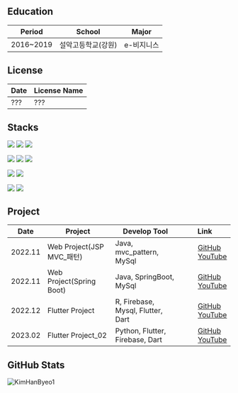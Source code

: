 Education
---
|Period|School|Major|
|------|---|---|
|2016~2019|설악고등학교(강원)|e-비지니스|

License
---
|Date|License Name
|------|---|
|???|???|

Stacks
---
<p dir="auto">
  <img src="https://img.shields.io/badge/Java-EAEAEA?style=for-the-badge&logo=Java&logoColor=white">
  <img src="https://img.shields.io/badge/JSP_MVCPattern-6DB33D?style=for-the-badge&logo=SpringBoot&logoColor=white">
  <img src="https://img.shields.io/badge/SpringBoot-6DB33F?style=for-the-badge&logo=SpringBoot&logoColor=white">
</p>

<p dir="auto">
  <img src="https://img.shields.io/badge/Dart-0175C2?style=for-the-badge&logo=Dart&logoColor=white">
  <img src="https://img.shields.io/badge/Flutter-02569B?style=for-the-badge&logo=Flutter&logoColor=white">
  <img src="https://img.shields.io/badge/VSCode-007ACC?style=for-the-badge&logo=VisualStudioCode&logoColor=white">
</p>

<p dir="auto">
  <img src="https://img.shields.io/badge/R-276DC3?style=for-the-badge&logo=R&logoColor=white">
  <img src="https://img.shields.io/badge/Python-3776AB?style=for-the-badge&logo=Python&logoColor=white">
</p>

<p dir="auto">
  <img src="https://img.shields.io/badge/MySQL-4479A1?style=for-the-badge&logo=MYSQL&logoColor=white">
  <img src="https://img.shields.io/badge/FIREBASE-C8332D?style=for-the-badge&logo=FIREBASE&logoColor=white">
</p>

Project
---
<table>
<thead>

<tr>
<th>Date</th>
<th>Project</th>
<th>Develop Tool</th>
<th>Link</th>
</tr>

</thead>

<tbody>
<tr>
<td>2022.11</td>
<td>Web Project(JSP MVC_패턴)</td>
<td>Java, mvc_pattern, MySql</td>
<td>
<a target="_blank" rel="noopener noreferrer nofollow" href="https://user-images.githubusercontent.com/113036608/213998064-91428e50-80ec-4e94-b89c-dd6f9217d162.png">
<img src="https://cdn.icon-icons.com/icons2/2749/PNG/96/github_apps_platform_icon_176077.png" width="30" height="15" style="max-width: 100%;"></a>
<a href="https://github.com/Left3to4/Allways" rel="nofollow">GitHub</a>
  
<a target="_blank" rel="noopener noreferrer nofollow" href="https://user-images.githubusercontent.com/113036608/213998064-91428e50-80ec-4e94-b89c-dd6f9217d162.png">
<img src="https://user-images.githubusercontent.com/113036608/213998064-91428e50-80ec-4e94-b89c-dd6f9217d162.png" width="30" height="15" style="max-width: 100%;"></a>
<a href="https://www.youtube.com/watch?v=1le8L2dUijY" rel="nofollow">YouTube</a>
</td>
</tr>

<tr>
<td>2022.11</td>
<td>Web Project(Spring Boot)</td>
<td>Java, SpringBoot, MySql</td>
<td>
<a target="_blank" rel="noopener noreferrer nofollow" href="https://user-images.githubusercontent.com/113036608/213998064-91428e50-80ec-4e94-b89c-dd6f9217d162.png">
<img src="https://cdn.icon-icons.com/icons2/2749/PNG/96/github_apps_platform_icon_176077.png" width="30" height="15" style="max-width: 100%;"></a>
<a href="https://github.com/usonihs/AllwaysSpring" rel="nofollow">GitHub</a>
  
<a target="_blank" rel="noopener noreferrer nofollow" href="https://user-images.githubusercontent.com/113036608/213998064-91428e50-80ec-4e94-b89c-dd6f9217d162.png">
<img src="https://user-images.githubusercontent.com/113036608/213998064-91428e50-80ec-4e94-b89c-dd6f9217d162.png" width="30" height="15" style="max-width: 100%;"></a>
<a href="https://www.youtube.com/watch?v=1le8L2dUijY" rel="nofollow">YouTube</a>
</td>
</tr>

<tr>
<td>2022.12</td>
<td>Flutter Project</td>
<td>R, Firebase, Mysql, Flutter, Dart</td>
<td>
<a target="_blank" rel="noopener noreferrer nofollow" href="https://user-images.githubusercontent.com/113036608/213998064-91428e50-80ec-4e94-b89c-dd6f9217d162.png">
<img src="https://cdn.icon-icons.com/icons2/2749/PNG/96/github_apps_platform_icon_176077.png" width="30" height="15" style="max-width: 100%;"></a>
<a href="https://github.com/altese/projectFlutterBicycle" rel="nofollow">GitHub</a>
  
<a target="_blank" rel="noopener noreferrer nofollow" href="https://user-images.githubusercontent.com/113036608/213998064-91428e50-80ec-4e94-b89c-dd6f9217d162.png">
<img src="https://user-images.githubusercontent.com/113036608/213998064-91428e50-80ec-4e94-b89c-dd6f9217d162.png" width="30" height="15" style="max-width: 100%;"></a>
<a href="" rel="nofollow">YouTube</a>
</td>
</tr>

<tr>
<td>2023.02</td>
<td>Flutter Project_02</td>
<td>Python, Flutter, Firebase, Dart</td>
<td>
<a target="_blank" rel="noopener noreferrer nofollow" href="https://user-images.githubusercontent.com/113036608/213998064-91428e50-80ec-4e94-b89c-dd6f9217d162.png">
<img src="https://cdn.icon-icons.com/icons2/2749/PNG/96/github_apps_platform_icon_176077.png" width="30" height="15" style="max-width: 100%;"></a>
<a href="https://github.com/SunHyongKwon/BobIsMiss" rel="nofollow">GitHub</a>
  
<a target="_blank" rel="noopener noreferrer nofollow" href="https://user-images.githubusercontent.com/113036608/213998064-91428e50-80ec-4e94-b89c-dd6f9217d162.png">
<img src="https://user-images.githubusercontent.com/113036608/213998064-91428e50-80ec-4e94-b89c-dd6f9217d162.png" width="30" height="15" style="max-width: 100%;"></a>
<a href="" rel="nofollow">YouTube</a>
</td>
</tr>

</tbody>
</table>


GitHub Stats
---
![KimHanByeo1](https://github-readme-stats-sigma-five.vercel.app/api?username=KimHanByeo1&show_icons=true&theme=테마a&count_private=true)





